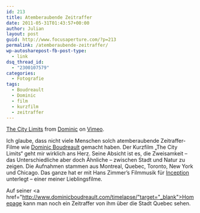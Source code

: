 ```yaml
---
id: 213
title: Atemberaubende Zeitraffer
date: 2011-05-31T01:43:57+00:00
author: Julian
layout: post
guid: http://www.focusaperture.com/?p=213
permalink: /atemberaubende-zeitraffer/
wp-autosharepost-fb-post-type:
  - link
dsq_thread_id:
  - "2300107579"
categories:
  - Fotografie
tags:
  - Boudreault
  - Dominic
  - film
  - kurzfilm
  - zeitraffer
---
```

[The City Limits](http://vimeo.com/23237102) from [Dominic](http://vimeo.com/dominicboudreault) on [Vimeo](http://vimeo.com).

Ich glaube, dass nicht viele Menschen solch atemberaubende Zeitraffer-Filme wie <a href="http://www.dominicboudreault.com/about/" target="_blank">Dominic Boudreault</a> gemacht haben. Der Kurzfilm &#8222;The City Limits&#8220; geht mir wirklich ans Herz. Seine Absicht ist es, die Zweisamkeit &#8211; das Unterschiedliche aber doch Ähnliche &#8211; zwischen Stadt und Natur zu zeigen. Die Aufnahmen stammen aus Montreal, Quebec, Toronto, New York und Chicago. Das ganze hat er mit Hans Zimmer&#8217;s Filmmusik für <a href="http://www.imdb.com/title/tt1375666/" target="_blank">Inception</a> unterlegt &#8211; einer meiner Lieblingsfilme.

Auf seiner <a href="http://www.dominicboudreault.com/timelapse/"target="_blank">Homepage</a> kann man noch ein Zeitraffer von ihm über die Stadt Quebec sehen.